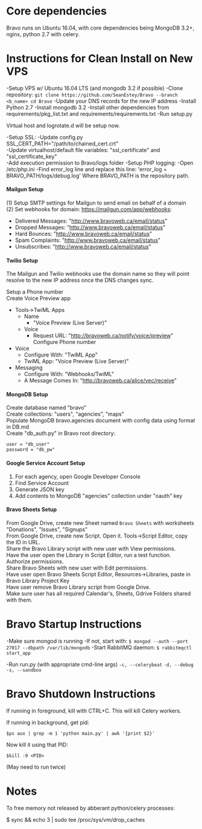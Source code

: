 # Core dependencies

Bravo runs on Ubuntu 16.04, with core dependencies being MongoDB 3.2+, nginx, python 2.7 with celery.

# Instructions for Clean Install on New VPS

-Setup VPS w/ Ubuntu 16.04 LTS (and mongodb 3.2 if possible)
-Clone repository:
	```
	git clone https://github.com/SeanEstey/Bravo --branch <b_name>
	cd Bravo
	```
-Update your DNS records for the new IP address
-Install Python 2.7
-Install mongodb 3.2
-Install other dependencies from requirements/pkg_list.txt and requirements/requirements.txt
-Run setup.py

Virtual host and logrotate.d will be setup now.

-Setup SSL:
	-Update config.py SSL_CERT_PATH="/path/to/chained_cert.crt"  
	-Update virtualhost/default file variables: "ssl_certificate" and "ssl_certificate_key"  
-Add execution permission to Bravo/logs folder
-Setup PHP logging:
	-Open /etc/php.ini
	-Find error_log line and replace this line:
	'error_log = BRAVO_PATH/logs/debug.log'
	Where BRAVO_PATH is the repository path.

#### Mailgun Setup

(1) Setup SMTP settings for Mailgun to send email on behalf of a domain  
(2) Set webhooks for domain: https://mailgun.com/app/webhooks:  
  * Delivered Messages: "http://www.bravoweb.ca/email/status"  
  * Dropped Messages: "http://www.bravoweb.ca/email/status"  
  * Hard Bounces: "http://www.bravoweb.ca/email/status"  
  * Spam Complaints: "http://www.bravoweb.ca/email/status"  
  * Unsubscribes: "http://www.bravoweb.ca/email/status"  

#### Twilio Setup

The Mailgun and Twilio webhooks use the domain name so they will point resolve to the new IP address once the DNS changes sync.

Setup a Phone number  
Create Voice Preview app  
  * Tools->TwiML Apps  
    * Name  
      * "Voice Preview (Live Server)"  
    * Voice  
      * Request URL: "http://bravoweb.ca/notify/voice/preview"  
Configure Phone number   
  * Voice  
    * Configure With: "TwiML App"  
    * TwiML App: "Voice Preview (Live Server)"  
  * Messaging  
    * Configure With: "Webhooks/TwiML"  
    * A Message Comes In: "http://bravoweb.ca/alice/vec/receive"  

#### MongoDB Setup

Create database named "bravo"  
Create collections: "users", "agencies", "maps"  
Populate MongoDB bravo.agencies document with config data using format in DB.md  
Create "db_auth.py" in Bravo root directory:  

```
user = "db_user"
password = "db_pw"
```

#### Google Service Account Setup

1. For each agency, open Google Developer Console  
2. Find Service Account  
3. Generate JSON key  
4. Add contents to MongoDB "agencies" collection under "oauth" key  

#### Bravo Sheets Setup

From Google Drive, create new Sheet named `Bravo Sheets` with worksheets "Donations", "Issues", "Signups"  
From Google Drive, create new Script. Open it. Tools->Script Editor, copy the ID in URL.  
Share the Bravo Library script with new user with View permissions.  
Have the user open the Library in Script Editor, run a test function.  
Authorize permissions.  
Share Bravo Sheets with new user with Edit permissions.  
Have user open Bravo Sheets Script Editor, Resources->Libraries, paste in Bravo Library Project Key  
Have user remove Bravo Library script from Google Drive.  
Make sure user has all required Calendar's, Sheets, Gdrive Folders shared with them.  

# Bravo Startup Instructions

-Make sure mongod is running
-If not, start with:
	`$ mongod --auth --port 27017 --dbpath /var/lib/mongodb`
-Start RabbitMQ daemon:
	`$ rabbitmqctl start_app`

-Run run.py (with appropriate cmd-line args)
	`-c, --celerybeat`
	`-d, --debug`
	`-s, --sandbox`


# Bravo Shutdown Instructions

If running in foreground, kill with CTRL+C. This will kill Celery workers.

If running in background, get pid:

`$ps aux | grep -m 1 'python main.py' | awk '{print $2}'`

Now kill it using that PID:

`$kill -9 <PID>`

(May need to run twice)

# Notes

To free memory not released by abberant python/celery processes:

$ sync && echo 3 | sudo tee /proc/sys/vm/drop_caches
